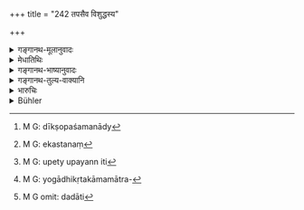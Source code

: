 +++
title = "242 तपसैव विशुद्धस्य"

+++

<details><summary>गङ्गानथ-मूलानुवादः</summary>

It is only when the Brāhmaṇa has been purified by Austerities that Heavenly Beings accept their sacrifices and advance their interests.—(242)
</details>

<details><summary>मेधातिथिः</summary>

काम्यकर्मारम्भे पूर्वं तपः कर्तव्यम् । तद् अपि तावद् अनूद्यते । तथा चोक्तम् "प्रथमं चरित्वा शुचिः पूतः कर्मण्यो भवति" (ग्ध् २६.२१) । यत्र तावद् दीक्षोपनयनाद्य्[^३७६] अङ्गं तत्र तद् एव तपः । एकस् तपो[^३७७] व्रतम् उपैत्य् असंगतानां[^३७८] विहितं चेति तप एव । यत्रापि शान्तिकपौष्टिकादौ गृह्यादिविषये तत्रापि पूवं तपः कर्तव्यम् इति श्लोकार्थः । 


[^३७८]:
     M G: upety upayann iti


[^३७७]:
     M G: ekastanaṃ


[^३७६]:
     M G: dīkṣopaśamanādy

- **ब्राह्मण**ग्रहणं यागाधिकृतकामिमात्रप्रदर्शनार्थम्[^३७९] । उक्तं च ।


[^३७९]:
     M G: yogādhikṛtakāmamātra-

- नातप्ततपसः पुंसो हविर् गृह्णन्ति देवताः ।

- नागृहीतहविष्यस्य कामः संपद्यते क्वचित् ॥

यद्य् अपि न देवता तत्फलं ददाति[^३८०] तथापि यागस्य देवतया विनानिष्पत्तेर् देवताः संवर्धयन्तीत्य् उच्यते । हविर्ग्रहीतृत्वं च न पुनर् देवतानां च स्वीकारः । किं तर्हि, संप्रदानतयोद्देशे ऽनिराकरणम् ॥ ११.२४२ ॥


[^३८०]:
     M G omit: dadāti
</details>

<details><summary>गङ्गानथ-भाष्यानुवादः</summary>

Before undertaking a rite conducive to a desirable result, it is necessary to perform an austerity; it is this fact that is referred to here. To this end it. has been declared that—‘First of all one should perform austerities, and thereby become pure and sanctified; he then becomes fit for performing religious acts.’ In the case of rites, where preliminary Initiation and such other rites are prescribed, these would constitute the necessary ‘austerity’; also the penance that is prescribed in connection with certain rites, is an ‘austerity,’ and in such rites as are performed for the allaying of troubles, and obtaining of strength, and also the domestic rites,—it is necessary to perform an austerity, as a preliminary step. This is what the verse means.

The term ‘*Brāhmaṇa*’ stands here for all those persons that are entitled to the performance of sacrifices, and are prompted by desire for their results.

It has also been declared elsewhere—‘Unless a man has performed austerities, the gods do not accept his offerings, and until his offerings are accepted, his desires are not fulfilled.’

Though as a matter of fact, it is not the gods that bestow the results of sacrifices, yet, inasmuch as no ‘sacrifice’ can be accomplished without its ‘deity,’ it has been declared that *the gods* ‘*advance the man’s interests*.’

When the gods are described as ‘accepting the offerings,’ it is not meant that they actually take hold of the materials offered; all that is meant is that they do not refuse to be the recipients of the offerings.—(242)
</details>

<details><summary>गङ्गानथ-तुल्य-वाक्यानि</summary>

**(verses 11.234-244)  
**

See Comparative notes for [Verse
11.234].
</details>

<details><summary>भारुचिः</summary>

काम्यकर्मसाध्यत्वात् तद् अनुष्ठातॄणाम् । अतश् चैतन् न्याय्यं कर्तुम् । इदं चापरं पश्य तपसो महाभाग्यम् ॥ ११.२४० ॥
</details>

<details><summary>Bühler</summary>

243	The gods accept the offerings of that Brahmana alone who has purified himself by austerities, and grant to him all he desires.
</details>
